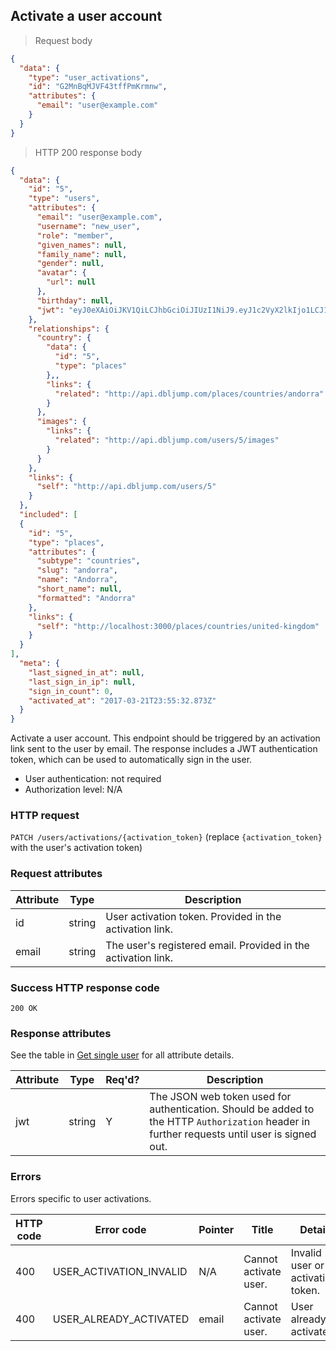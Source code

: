 ## Activate a user account

> Request body

```JSON
{
  "data": {
    "type": "user_activations",
    "id": "G2MnBqMJVF43tffPmKrmnw",
    "attributes": {
      "email": "user@example.com"
    }
  }
}
```

> HTTP 200 response body

```JSON
{
  "data": {
    "id": "5",
    "type": "users",
    "attributes": {
      "email": "user@example.com",
      "username": "new_user",
      "role": "member",
      "given_names": null,
      "family_name": null,
      "gender": null,
      "avatar": {
        "url": null
      },
      "birthday": null,
      "jwt": "eyJ0eXAiOiJKV1QiLCJhbGciOiJIUzI1NiJ9.eyJ1c2VyX2lkIjo1LCJ1c2VyX3JvbGUiOiJtZW1iZXIiLCJleHBpcnkiOiIyMDE3LTAzLTIyIDIzOjU1OjMyICswMDAwIn0.WqLjZkgyEh3Trv2U9q2PDBkbY4toWPJx02zbqTSn540"
    },
    "relationships": {
      "country": {
        "data": {
          "id": "5",
          "type": "places"
        },,
        "links": {
          "related": "http://api.dbljump.com/places/countries/andorra"
        }
      },
      "images": {
        "links": {
          "related": "http://api.dbljump.com/users/5/images"
        }
      }
    },
    "links": {
      "self": "http://api.dbljump.com/users/5"
    }
  },
  "included": [
  {
    "id": "5",
    "type": "places",
    "attributes": {
      "subtype": "countries",
      "slug": "andorra",
      "name": "Andorra",
      "short_name": null,
      "formatted": "Andorra"
    },
    "links": {
      "self": "http://localhost:3000/places/countries/united-kingdom"
    }
  }
],
  "meta": {
    "last_signed_in_at": null,
    "last_sign_in_ip": null,
    "sign_in_count": 0,
    "activated_at": "2017-03-21T23:55:32.873Z"
  }
}
```

Activate a user account. This endpoint should be triggered by an activation link sent to the user by email. The response includes a JWT authentication token, which can be used to automatically sign in the user.

* User authentication: not required
* Authorization level: N/A

### HTTP request

`PATCH /users/activations/{activation_token}` (replace `{activation_token}` with the user's activation token)

### Request attributes

Attribute | Type | Description
--------- | ---- | -----------
id | string | User activation token. Provided in the activation link.
email | string | The user's registered email. Provided in the activation link.

### Success HTTP response code

`200 OK`

### Response attributes

See the table in [Get single user](#users_show) for all attribute details.

Attribute | Type | Req'd? | Description
--------- | ---- | ------ | -----------
jwt | string | Y | The JSON web token used for authentication. Should be added to the HTTP `Authorization` header in further requests until user is signed out.

### Errors

Errors specific to user activations.

HTTP code | Error code | Pointer | Title | Detail
--------- | ---------- | ------- | ----- | ------
400 | USER_ACTIVATION_INVALID | N/A | Cannot activate user. | Invalid user or activation token.
400 | USER_ALREADY_ACTIVATED | email | Cannot activate user. | User already activated.
